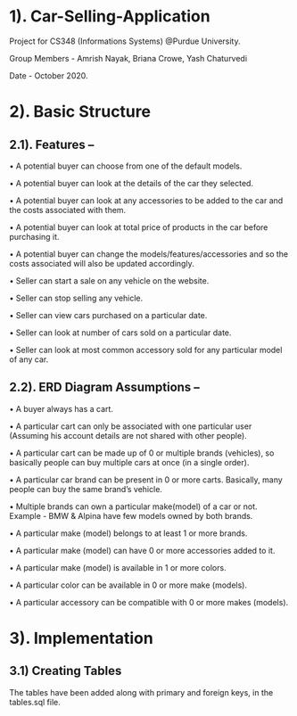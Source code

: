 # 1). Car-Selling-Application

Project for CS348 (Informations Systems) @Purdue University.

Group Members - Amrish Nayak, Briana Crowe, Yash Chaturvedi

Date - October 2020.


# 2). Basic Structure
## 2.1). Features –

• A potential buyer can choose from one of the default models.

• A potential buyer can look at the details of the car they selected.

• A potential buyer can look at any accessories to be added to the car and the costs associated with them.

• A potential buyer can look at total price of products in the car before purchasing it.

• A potential buyer can change the models/features/accessories and so the costs associated will also be updated accordingly.

• Seller can start a sale on any vehicle on the website.

• Seller can stop selling any vehicle.

• Seller can view cars purchased on a particular date.

• Seller can look at number of cars sold on a particular date.

• Seller can look at most common accessory sold for any particular model of any car.



## 2.2). ERD Diagram Assumptions –
•	A buyer always has a cart.

•	A particular cart can only be associated with one particular user (Assuming his account details are not shared with other people).

•	A particular cart can be made up of 0 or multiple brands (vehicles), so basically people can buy multiple cars at once (in a single order).

•	A particular car brand can be present in 0 or more carts. Basically, many people can buy the same brand’s vehicle.

•	Multiple brands can own a particular make(model) of a car or not. Example - BMW & Alpina have few models owned by both brands.

•	A particular make (model) belongs to at least 1 or more brands.

•	A particular make (model) can have 0 or more accessories added to it.

•	A particular make (model) is available in 1 or more colors.

•	A particular color can be available in 0 or more make (models).

•	A particular accessory can be compatible with 0 or more makes (models).

# 3). Implementation
## 3.1) Creating Tables
The tables have been added along with primary and foreign keys, in the tables.sql file.
